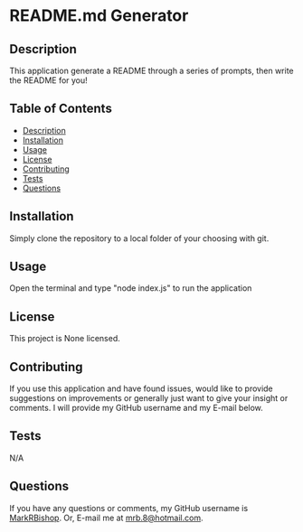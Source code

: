 # README.md Generator

  

  ## Description
  This application generate a README through a series of prompts, then write the README for you!

  ## Table of Contents
  - [Description](#description)
  - [Installation](#installation)
  - [Usage](#usage)
  - [License](#license)
  - [Contributing](#contributing)
  - [Tests](#tests)
  - [Questions](#questions)
  
  ## Installation
  Simply clone the repository to a local folder of your choosing with git.

  ## Usage
  Open the terminal and type "node index.js" to run the application

  ## License
  This project is None licensed.
  
  ## Contributing
  If you use this application and have found issues, would like to provide suggestions on improvements or generally just want to give your insight or comments. I will provide my GitHub username and my E-mail below.

  ## Tests
  N/A

  ## Questions
  If you have any questions or comments, my GitHub username is [MarkRBishop](https://github.com/MarkRBishop). Or, E-mail me at mrb.8@hotmail.com.
